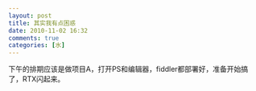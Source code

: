 ```yaml
---
layout: post
title: 其实我有点困惑
date: 2010-11-02 16:32
comments: true
categories: [水]
---
```


下午的排期应该是做项目A，打开PS和编辑器，fiddler都部署好，准备开始搞了，RTX闪起来。


